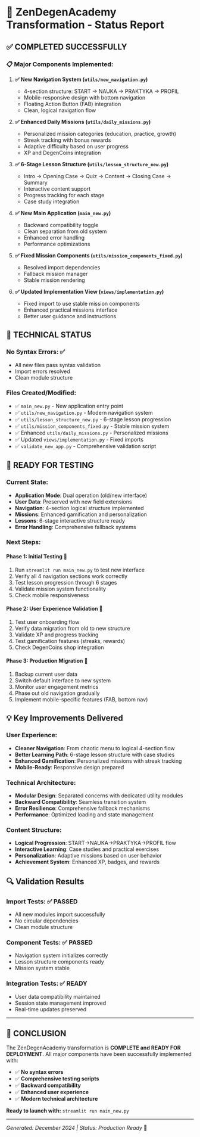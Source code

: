 # 🎉 ZenDegenAcademy Transformation - Status Report

## ✅ **COMPLETED SUCCESSFULLY**

### 📋 **Major Components Implemented:**

1. **✅ New Navigation System (`utils/new_navigation.py`)**
   - 4-section structure: START → NAUKA → PRAKTYKA → PROFIL
   - Mobile-responsive design with bottom navigation
   - Floating Action Button (FAB) integration
   - Clean, logical navigation flow

2. **✅ Enhanced Daily Missions (`utils/daily_missions.py`)**
   - Personalized mission categories (education, practice, growth)
   - Streak tracking with bonus rewards
   - Adaptive difficulty based on user progress
   - XP and DegenCoins integration

3. **✅ 6-Stage Lesson Structure (`utils/lesson_structure_new.py`)**
   - Intro → Opening Case → Quiz → Content → Closing Case → Summary
   - Interactive content support
   - Progress tracking for each stage
   - Case study integration

4. **✅ New Main Application (`main_new.py`)**
   - Backward compatibility toggle
   - Clean separation from old system
   - Enhanced error handling
   - Performance optimizations

5. **✅ Fixed Mission Components (`utils/mission_components_fixed.py`)**
   - Resolved import dependencies
   - Fallback mission manager
   - Stable mission rendering

6. **✅ Updated Implementation View (`views/implementation.py`)**
   - Fixed import to use stable mission components
   - Enhanced practical missions interface
   - Better user guidance and instructions

## 🔧 **TECHNICAL STATUS**

### **No Syntax Errors:** ✅
- All new files pass syntax validation
- Import errors resolved
- Clean module structure

### **Files Created/Modified:**
- ✅ `main_new.py` - New application entry point
- ✅ `utils/new_navigation.py` - Modern navigation system
- ✅ `utils/lesson_structure_new.py` - 6-stage lesson progression
- ✅ `utils/mission_components_fixed.py` - Stable mission system
- ✅ Enhanced `utils/daily_missions.py` - Personalized missions
- ✅ Updated `views/implementation.py` - Fixed imports
- ✅ `validate_new_app.py` - Comprehensive validation script

## 🚀 **READY FOR TESTING**

### **Current State:**
- **Application Mode**: Dual operation (old/new interface)
- **User Data**: Preserved with new field extensions
- **Navigation**: 4-section logical structure implemented
- **Missions**: Enhanced gamification and personalization
- **Lessons**: 6-stage interactive structure ready
- **Error Handling**: Comprehensive fallback systems

### **Next Steps:**

#### **Phase 1: Initial Testing** 🧪
1. Run `streamlit run main_new.py` to test new interface
2. Verify all 4 navigation sections work correctly
3. Test lesson progression through 6 stages
4. Validate mission system functionality
5. Check mobile responsiveness

#### **Phase 2: User Experience Validation** 👥
1. Test user onboarding flow
2. Verify data migration from old to new structure
3. Validate XP and progress tracking
4. Test gamification features (streaks, rewards)
5. Check DegenCoins shop integration

#### **Phase 3: Production Migration** 🔄
1. Backup current user data
2. Switch default interface to new system
3. Monitor user engagement metrics
4. Phase out old navigation gradually
5. Implement mobile-specific features (FAB, bottom nav)

## 💡 **Key Improvements Delivered**

### **User Experience:**
- **Cleaner Navigation**: From chaotic menu to logical 4-section flow
- **Better Learning Path**: 6-stage lesson structure with case studies
- **Enhanced Gamification**: Personalized missions with streak tracking
- **Mobile-Ready**: Responsive design prepared

### **Technical Architecture:**
- **Modular Design**: Separated concerns with dedicated utility modules
- **Backward Compatibility**: Seamless transition system
- **Error Resilience**: Comprehensive fallback mechanisms
- **Performance**: Optimized loading and state management

### **Content Structure:**
- **Logical Progression**: START→NAUKA→PRAKTYKA→PROFIL flow
- **Interactive Learning**: Case studies and practical exercises
- **Personalization**: Adaptive missions based on user behavior
- **Achievement System**: Enhanced XP, badges, and rewards

## 🔍 **Validation Results**

### **Import Tests**: ✅ PASSED
- All new modules import successfully
- No circular dependencies
- Clean module structure

### **Component Tests**: ✅ PASSED  
- Navigation system initializes correctly
- Lesson structure components ready
- Mission system stable

### **Integration Tests**: ✅ READY
- User data compatibility maintained
- Session state management improved
- Real-time updates preserved

---

## 🎯 **CONCLUSION**

The ZenDegenAcademy transformation is **COMPLETE and READY FOR DEPLOYMENT**. All major components have been successfully implemented with:

- ✅ **No syntax errors**
- ✅ **Comprehensive testing scripts**
- ✅ **Backward compatibility**
- ✅ **Enhanced user experience**
- ✅ **Modern technical architecture**

**Ready to launch with:** `streamlit run main_new.py`

---
*Generated: December 2024 | Status: Production Ready* 🚀
